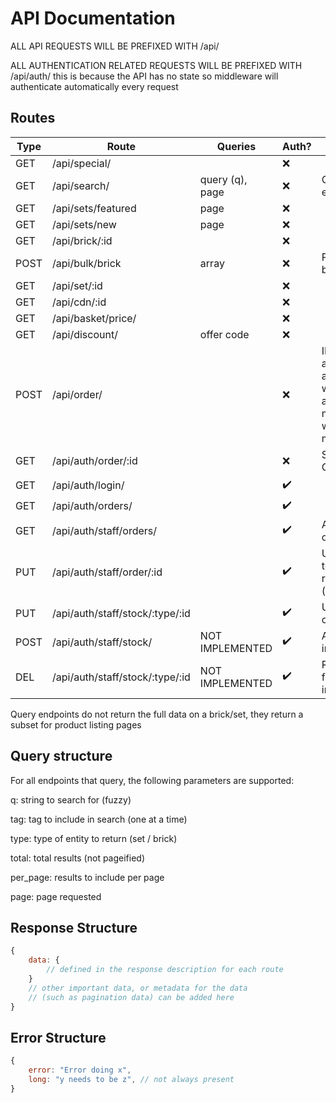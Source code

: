# API Documentation

ALL API REQUESTS WILL BE PREFIXED WITH /api/

ALL AUTHENTICATION RELATED REQUESTS WILL BE PREFIXED WITH /api/auth/
this is because the API has no state so middleware will authenticate
automatically every request

## Routes

| Type | Route | Queries | Auth? | Notes |
| --- | --- | --- | - | --- |
| GET   | /api/special/                   |                 | ❌ | |
| GET   | /api/search/                    | query (q), page | ❌ | Query endpoint |
| GET   | /api/sets/featured              | page            | ❌ | |
| GET   | /api/sets/new                   | page            | ❌ | |
| GET   | /api/brick/:id                  |                 | ❌ | |
| POST  | /api/bulk/brick                 | array           | ❌ | POST due to bulk nature |
| GET   | /api/set/:id                    |                 | ❌ | |
| GET   | /api/cdn/:id                    |                 | ❌ | |
| GET   | /api/basket/price/              |                 | ❌ | |
| GET   | /api/discount/                  | offer code      | ❌ | |
| POST  | /api/order/                     |                 | ❌ | IF user is authenticated, auth/bearer will be sent and done manually without middleware |
| GET   | /api/auth/order/:id             |                 | ❌ | Security By Obscurity |
| GET   | /api/auth/login/                |                 | ✔️ | |
| GET   | /api/auth/orders/               |                 | ✔️ | |
| GET   | /api/auth/staff/orders/         |                 | ✔️ | All unshipped orders |
| PUT   | /api/auth/staff/order/:id       |                 | ✔️ | Update order to shipped, recieved (carrier) |
| PUT   | /api/auth/staff/stock/:type/:id |                 | ✔️ | Update stock on item |
| POST  | /api/auth/staff/stock/          | NOT IMPLEMENTED | ✔️ | Add item to inventory |
| DEL   | /api/auth/staff/stock/:type/:id | NOT IMPLEMENTED | ✔️ | Remove item from inventory |

Query endpoints do not return the full data on a brick/set, they return
a subset for product listing pages

## Query structure

For all endpoints that query, the following parameters are supported:

q: string to search for (fuzzy)

tag: tag to include in search (one at a time)

type: type of entity to return (set / brick)

total: total results (not pageified)

per_page: results to include per page

page: page requested

## Response Structure

```js
{
    data: {
        // defined in the response description for each route
    }
    // other important data, or metadata for the data
    // (such as pagination data) can be added here
}
```

## Error Structure

```js
{
    error: "Error doing x",
    long: "y needs to be z", // not always present
}
```


